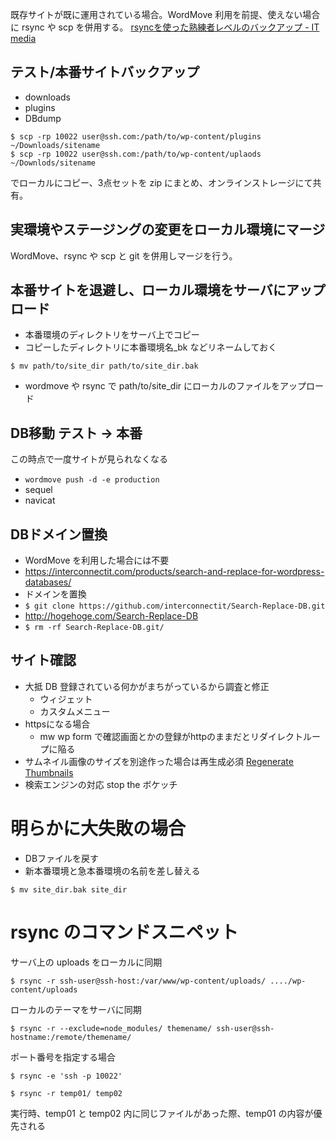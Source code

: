 既存サイトが既に運用されている場合。WordMove 利用を前提、使えない場合に rsync や scp を併用する。
[rsyncを使った熟練者レベルのバックアップ - IT media](http://www.itmedia.co.jp/enterprise/articles/0707/19/news059.html)

## テスト/本番サイトバックアップ
- downloads
- plugins
- DBdump

```
$ scp -rp 10022 user@ssh.com:/path/to/wp-content/plugins ~/Downloads/sitename
$ scp -rp 10022 user@ssh.com:/path/to/wp-content/uplaods ~/Downlods/sitename
```

でローカルにコピー、3点セットを zip にまとめ、オンラインストレージにて共有。



## 実環境やステージングの変更をローカル環境にマージ
WordMove、rsync や scp と git を併用しマージを行う。



## 本番サイトを退避し、ローカル環境をサーバにアップロード

- 本番環境のディレクトリをサーバ上でコピー
- コピーしたディレクトリに本番環境名_bk などリネームしておく

```
$ mv path/to/site_dir path/to/site_dir.bak
```

- wordmove や rsync で path/to/site_dir にローカルのファイルをアップロード


## DB移動 テスト → 本番
この時点で一度サイトが見られなくなる

- `wordmove push -d -e production`
- sequel
- navicat


## DBドメイン置換
- WordMove を利用した場合には不要
- https://interconnectit.com/products/search-and-replace-for-wordpress-databases/
- ドメインを置換
- `$ git clone https://github.com/interconnectit/Search-Replace-DB.git`
- http://hogehoge.com/Search-Replace-DB
- `$ rm -rf Search-Replace-DB.git/`


## サイト確認

- 大抵 DB 登録されている何かがまちがっているから調査と修正
    - ウィジェット
    - カスタムメニュー
- httpsになる場合
    - mw wp form で確認画面とかの登録がhttpのままだとリダイレクトループに陥る
- サムネイル画像のサイズを別途作った場合は再生成必須 [Regenerate Thumbnails](https://wordpress.org/plugins/regenerate-thumbnails/)
- 検索エンジンの対応 stop the ボケッチ



# 明らかに大失敗の場合

- DBファイルを戻す
- 新本番環境と急本番環境の名前を差し替える

```
$ mv site_dir.bak site_dir
```



# rsync のコマンドスニペット

サーバ上の uploads をローカルに同期

```
$ rsync -r ssh-user@ssh-host:/var/www/wp-content/uploads/ ..../wp-content/uploads
```

ローカルのテーマをサーバに同期

```
$ rsync -r --exclude=node_modules/ themename/ ssh-user@ssh-hostname:/remote/themename/
```

ポート番号を指定する場合

```
$ rsync -e 'ssh -p 10022'
```

```
$ rsync -r temp01/ temp02
```
実行時、temp01 と temp02 内に同じファイルがあった際、temp01 の内容が優先される
